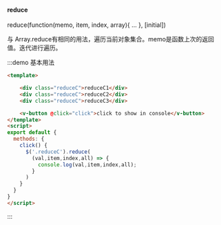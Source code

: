 #### reduce

reduce(function(memo, item, index, array){ ... }, [initial]) 

与 Array.reduce有相同的用法，遍历当前对象集合。memo是函数上次的返回值。迭代进行遍历。

:::demo 基本用法
```html
<template>

    <div class="reduceC">reduceC1</div>
    <div class="reduceC">reduceC2</div>
    <div class="reduceC">reduceC3</div>

    <v-button @click="click">click to show in console</v-button>
</template>
<script>
export default {
  methods: {
    click() {
      $('.reduceC').reduce(
        (val,item,index,all) => {
          console.log(val,item,index,all);
        }
      )
    }
  }
}
</script>
```
:::
